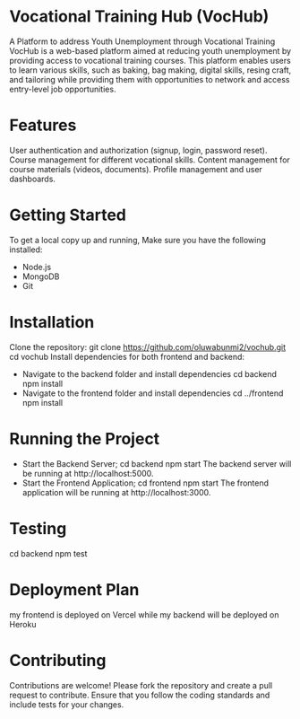 # Vocational Training Hub (VocHub)
A Platform to address Youth Unemployment through Vocational Training
VocHub is a web-based platform aimed at reducing youth unemployment by providing access to vocational training courses. 
This platform enables users to learn various skills, such as baking, bag making, digital skills, resing craft, and tailoring while providing them with opportunities to network and access entry-level job opportunities.

# Features
User authentication and authorization (signup, login, password reset).
Course management for different vocational skills.
Content management for course materials (videos, documents).
Profile management and user dashboards.

# Getting Started
To get a local copy up and running, 
 Make sure you have the following installed:
 - Node.js
 - MongoDB
 - Git

# Installation
 Clone the repository:
 git clone https://github.com/oluwabunmi2/vochub.git
 cd vochub
 Install dependencies for both frontend and backend:
 - Navigate to the backend folder and install dependencies
   cd backend
   npm install
 - Navigate to the frontend folder and install dependencies
   cd ../frontend
   npm install

# Running the Project
 - Start the Backend Server;
   cd backend
   npm start
The backend server will be running at http://localhost:5000.
 - Start the Frontend Application;
   cd frontend
   npm start
The frontend application will be running at http://localhost:3000.

# Testing
cd backend
npm test

# Deployment Plan
my frontend is deployed on Vercel while my backend will be deployed on Heroku

# Contributing
Contributions are welcome! Please fork the repository and create a pull request to contribute. Ensure that you follow the coding standards and include tests for your changes.
